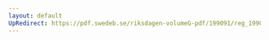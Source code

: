 ```yaml
---
layout: default
UpRedirect: https://pdf.swedeb.se/riksdagen-volumeG-pdf/199091/reg_199091/reg_199091_1053.pdf
---
```

